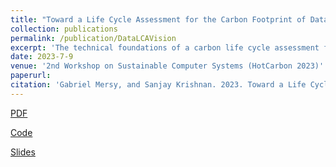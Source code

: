 ```yaml
---
title: "Toward a Life Cycle Assessment for the Carbon Footprint of Data"
collection: publications
permalink: /publication/DataLCAVision
excerpt: 'The technical foundations of a carbon life cycle assessment for data and a few new carbon emission reduction techniques.'
date: 2023-7-9
venue: '2nd Workshop on Sustainable Computer Systems (HotCarbon 2023)'
paperurl: 
citation: 'Gabriel Mersy, and Sanjay Krishnan. 2023. Toward a Life Cycle Assessment for the Carbon Footprint of Data. 2nd Workshop on Sustainable Computer Systems (HotCarbon 2023).'
---
```


[PDF](../papers/Data_LCA_camera_ready.pdf)

[Code](https://github.com/gmersy/data-carbon)

[Slides](../papers/data_LCA_slides.pdf)
